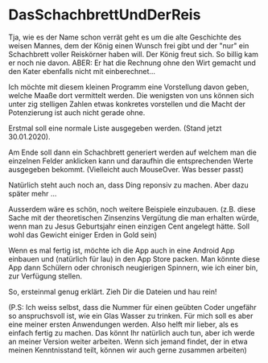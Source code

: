 # DasSchachbrettUndDerReis


Tja, wie es der Name schon verrät geht es um die alte Geschichte des weisen Mannes, dem der König einen Wunsch frei gibt und der "nur" ein Schachbrett voller Reiskörner haben will. Der König freut sich. So billig kam er noch nie davon. ABER: Er hat die Rechnung ohne den Wirt gemacht und den Kater ebenfalls nicht mit einberechnet...

Ich möchte mit diesem kleinen Programm eine Vorstellung davon geben, welche Maaße dort vermittelt werden. Die wenigsten von uns können sich unter zig stelligen Zahlen etwas konkretes vorstellen und die Macht der Potenzierung ist auch nicht gerade ohne.

Erstmal soll eine normale Liste ausgegeben werden. (Stand jetzt 30.01.2020). 

Am Ende soll dann ein Schachbrett generiert werden auf welchem man die einzelnen Felder anklicken kann und daraufhin die entsprechenden Werte ausgegeben bekommt. (Vielleicht auch MouseOver. Was besser passt)

Natürlich steht auch noch an, dass Ding reponsiv zu machen. Aber dazu später mehr ...

Ausserdem wäre es schön, noch weitere Beispiele einzubauen. (z.B. diese Sache mit der theoretischen Zinsenzins Vergütung die man erhalten würde, wenn man zu Jesus Geburtsjahr einen einzigen Cent angelegt hätte. Soll wohl das Gewicht einiger Erden in Gold sein)

Wenn es mal fertig ist, möchte ich die App auch in eine Android App einbauen und (natürlich für lau) in den App Store packen. Man könnte diese App dann Schülern oder chronisch neugierigen Spinnern, wie ich einer bin, zur Verfügung stellen.

So, ersteinmal genug erklärt. Zieh Dir die Dateien und hau rein!

(P.S: Ich weiss selbst, dass die Nummer für einen geübten Coder ungefähr so anspruchsvoll ist, wie ein Glas Wasser zu trinken. Für mich soll es aber eine meiner ersten Anwendungen werden. Also helft mir lieber, als es einfach fertig zu machen. Das könnt Ihr natürlich auch tun, aber ich werde an meiner Version weiter arbeiten. Wenn sich jemand findet, der in etwa meinen Kenntnisstand teilt, können wir auch gerne zusammen arbeiten)
